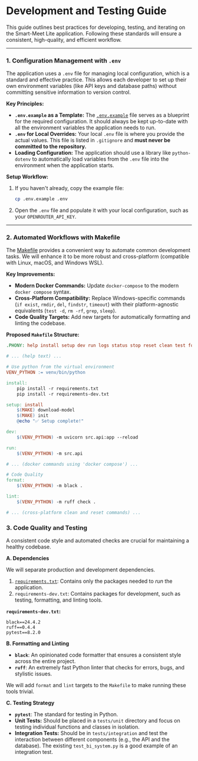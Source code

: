 # Development and Testing Guide

This guide outlines best practices for developing, testing, and iterating on the Smart-Meet Lite application. Following these standards will ensure a consistent, high-quality, and efficient workflow.

---

### 1. Configuration Management with `.env`

The application uses a `.env` file for managing local configuration, which is a standard and effective practice. This allows each developer to set up their own environment variables (like API keys and database paths) without committing sensitive information to version control.

**Key Principles:**
*   **`.env.example` as a Template:** The [`.env.example`](.env.example) file serves as a blueprint for the required configuration. It should always be kept up-to-date with all the environment variables the application needs to run.
*   **`.env` for Local Overrides:** Your local `.env` file is where you provide the actual values. This file is listed in `.gitignore` and **must never be committed to the repository.**
*   **Loading Configuration:** The application should use a library like `python-dotenv` to automatically load variables from the `.env` file into the environment when the application starts.

**Setup Workflow:**
1.  If you haven't already, copy the example file:
    ```bash
    cp .env.example .env
    ```
2.  Open the `.env` file and populate it with your local configuration, such as your `OPENROUTER_API_KEY`.

---

### 2. Automated Workflows with Makefile

The [Makefile](Makefile) provides a convenient way to automate common development tasks. We will enhance it to be more robust and cross-platform (compatible with Linux, macOS, and Windows WSL).

**Key Improvements:**
*   **Modern Docker Commands:** Update `docker-compose` to the modern `docker compose` syntax.
*   **Cross-Platform Compatibility:** Replace Windows-specific commands (`if exist`, `rmdir`, `del`, `findstr`, `timeout`) with their platform-agnostic equivalents (`test -d`, `rm -rf`, `grep`, `sleep`).
*   **Code Quality Targets:** Add new targets for automatically formatting and linting the codebase.

**Proposed `Makefile` Structure:**

```makefile
.PHONY: help install setup dev run logs status stop reset clean test format lint

# ... (help text) ...

# Use python from the virtual environment
VENV_PYTHON := venv/bin/python

install:
	pip install -r requirements.txt
	pip install -r requirements-dev.txt

setup: install
	$(MAKE) download-model
	$(MAKE) init
	@echo "✅ Setup complete!"

dev:
	$(VENV_PYTHON) -m uvicorn src.api:app --reload

run:
	$(VENV_PYTHON) -m src.api

# ... (docker commands using 'docker compose') ...

# Code Quality
format:
	$(VENV_PYTHON) -m black .

lint:
	$(VENV_PYTHON) -m ruff check .

# ... (cross-platform clean and reset commands) ...
```

### 3. Code Quality and Testing

A consistent code style and automated checks are crucial for maintaining a healthy codebase.

**A. Dependencies**

We will separate production and development dependencies.

1.  [`requirements.txt`](requirements.txt): Contains only the packages needed to *run* the application.
2.  `requirements-dev.txt`: Contains packages for development, such as testing, formatting, and linting tools.

**`requirements-dev.txt`:**
```
black==24.4.2
ruff==0.4.4
pytest==8.2.0
```

**B. Formatting and Linting**

*   **`black`**: An opinionated code formatter that ensures a consistent style across the entire project.
*   **`ruff`**: An extremely fast Python linter that checks for errors, bugs, and stylistic issues.

We will add `format` and `lint` targets to the `Makefile` to make running these tools trivial.

**C. Testing Strategy**

*   **`pytest`**: The standard for testing in Python.
*   **Unit Tests:** Should be placed in a `tests/unit` directory and focus on testing individual functions and classes in isolation.
*   **Integration Tests:** Should be in `tests/integration` and test the interaction between different components (e.g., the API and the database). The existing `test_bi_system.py` is a good example of an integration test.